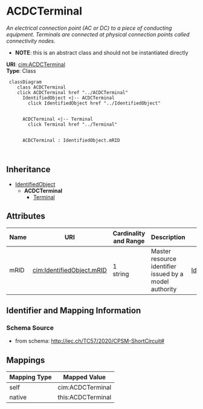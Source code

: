 # ACDCTerminal


_An electrical connection point (AC or DC) to a piece of conducting equipment. Terminals are connected at physical connection points called connectivity nodes._




* __NOTE__: this is an abstract class and should not be instantiated directly


**URI**: [cim:ACDCTerminal](http://iec.ch/TC57/CIM100#ACDCTerminal)<br />
**Type**: Class




```mermaid
 classDiagram
    class ACDCTerminal
    click ACDCTerminal href "../ACDCTerminal"
      IdentifiedObject <|-- ACDCTerminal
        click IdentifiedObject href "../IdentifiedObject"
      

      ACDCTerminal <|-- Terminal
        click Terminal href "../Terminal"
      
      
      ACDCTerminal : IdentifiedObject.mRID
        
      
```





## Inheritance
* [IdentifiedObject](IdentifiedObject.md)
    * **ACDCTerminal**
        * [Terminal](Terminal.md)



## Attributes


| Name | URI | Cardinality and Range | Description | Inheritance |
| ---  | --- | --- | --- | --- |
| mRID | [cim:IdentifiedObject.mRID](http://iec.ch/TC57/CIM100#IdentifiedObject.mRID) | 1 <br />  string  | Master resource identifier issued by a model authority | [IdentifiedObject](IdentifiedObject.md) |









## Identifier and Mapping Information







### Schema Source


* from schema: http://iec.ch/TC57/2020/CPSM-ShortCircuit#





## Mappings

| Mapping Type | Mapped Value |
| ---  | ---  |
| self | cim:ACDCTerminal |
| native | this:ACDCTerminal |




